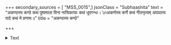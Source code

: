 +++
secondary_sources = [ "MSS_0015",]
jsonClass = "Subhaashita"
text = "अकण्ठस्य कण्ठे कथं पुष्पमाला विना नासिकायाः कथं धूपगन्धः।  \nअकर्णस्य कर्णे कथं गीतनृत्यम् अपादस्य पादे कथं मे प्रणामः॥"
title = "अकण्ठस्य कण्ठे"

+++

<details><summary>Text</summary>

अकण्ठस्य कण्ठे कथं पुष्पमाला विना नासिकायाः कथं धूपगन्धः।  
अकर्णस्य कर्णे कथं गीतनृत्यम् अपादस्य पादे कथं मे प्रणामः॥
</details>
